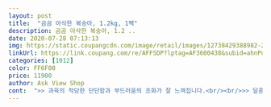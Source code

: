 ```yaml
---
layout: post 
title:  "곰곰 아삭한 복숭아, 1.2kg, 1팩" 
description: 곰곰 아삭한 복숭아, 1.2 ..
date: 2020-07-28 07:13:13 
img: https://static.coupangcdn.com/image/retail/images/12738429388982-2b6c5185-2703-49ee-9612-b8f596de2607.jpg 
linkUrl: https://link.coupang.com/re/AFFSDP?lptag=AF3600438&subid=ahnPublicAsk&pageKey=1800664976&itemId=3063782375&vendorItemId=71051734635&traceid=V0-113-5c61ac61b025861a 
categories: [1012] 
color: FF6F00 
price: 11900 
author: Ask View Shop 
cont:  ">> 과육의 적당한 단단함과 부드러움의 조화가 잘 느껴집니다.<br/><br/>>> 달콤함은 거의 못 느꼈습니다.<br/><br/>>> 확 익어서 검붉은 색이 아닌 예쁜 핑크색이에요!<br/><br/> - 1.<br/>2kg 1팩에 복숭아 5알 들어있더군요.<br/> 성인 혼자 순삭 가능한 양입니다.<br/><br/><br/> - 1팩에 있는 복숭아 맛이 모두 같습니다.<br/><br/><br/> - gomgom 복숭아는 새콤함이 강해서 절임했을 때 맛 균형이 잘 잡히는 느낌이더군요.<br/><br/><br/> - 만졌을 때 복숭아 과육이 전체적으로 단단하더군요.<br/><br/><br/> - 복숭아 특유의 달달한 향은 약한 편입니다.<br/><br/><br/> - 복숭아가 예쁜 하트 모양에 고른 핑크빛입니다.<br/><br/><br/> - 부족한 단맛은 꿀로 채우고, 복숭아 과육이 적절히 씹힐 정도로 갈아 마시니 괜찮습니다.<br/><br/><br/> - 설탕에 절이면 오래 보관 가능하고, 디저트에 곁들이거나 떨어졌을 때 꺼내 먹기 좋습니다.<br/><br/><br/> - 씹으면서 과육 자체는 ‘아 먹기 좋다’라는 생각이 확 들더군요.<br/><br/><br/> - 예상한 달콤새콤 정도가 있었는데, 새콤함만 강해서 많이 아쉬웠습니다.<br/><br/><br/> - 자르지 않고 그냥 한 입 베어 물면 과즙이 턱으로 흘러내릴 정도로 풍부합니다.<br/><br/><br/> - 제 것은 멍들거나 뭉개져서 터진 것 없이 외관상 신선했습니다.<br/><br/><br/> - 크기는 성인 한 손에 가득 차는 정도이고, 전체적으로 균일합니다.<br/><br/><br/> - 플라스틱 패키지라 냉장고 보관이 편합니다.<br/><br/>1) 복숭아 2개 + 꿀 + 견과류 + 우유<br/>1.<br/> 패키지 및 내용물 양<br/>2) 복숭아 절임<br/>2.<br/> 복숭아 상태<br/>3.<br/> 가장 중요한, 맛과 식감<br/>4.<br/> 즐겨 먹는 방법<br/>gomgom 복숭아는 달지 않고 새콤함만 매우 강합니다.<br/><br/>gomgom 자두를 맛있게 먹어서, 복숭아도 맛있겠지 하고 선택했는데요.<br/><br/>딱딱하기만하고 신선하기만하다<br/>무우는 육수라도 내지<br/>무우보다 맛이없다<br/>물렁한 복숭아는 그닥 좋아하지않아서 ㅋ<br/>복숭아 맛이 맞지 않아 저는 gomgom 자두만 사 먹으려고요.<br/><br/>선물까지 보냈는데 진짜 맛이없다<br/>아삭이 나올때 주구장창 사먹는스탈이라 ㅋㅋ<br/>오늘 하나 먹었는데 아삭하고 맛있어요<br/>" 
---
```

